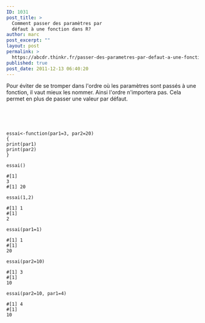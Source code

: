 ```yaml
---
ID: 1031
post_title: >
  Comment passer des paramètres par
  défaut à une fonction dans R?
author: marc
post_excerpt: ""
layout: post
permalink: >
  https://abcdr.thinkr.fr/passer-des-parametres-par-defaut-a-une-fonction/
published: true
post_date: 2011-12-13 06:40:20
---
```

Pour éviter de se tromper dans l'ordre où les paramètres sont passés à une fonction, il vaut mieux les nommer. Ainsi l'ordre n'importera pas. Cela permet en plus de passer une valeur par défaut.<br /><br /><br />  <pre><code><br /><br />essai&lt;-function(par1=3, par2=20) {<br />print(par1)<br />print(par2)<br />}<br /><br />essai()<br /><br />#[1] 3<br />#[1] 20<br /><br />essai(1,2)<br /><br />#[1] 1<br />#[1] 2<br /><br />essai(par1=1)<br /><br />#[1] 1<br />#[1] 20<br /><br />essai(par2=10)<br /><br />#[1] 3<br />#[1] 10<br /><br />essai(par2=10, par1=4)<br /><br />#[1] 4<br />#[1] 10<br /></code></pre>